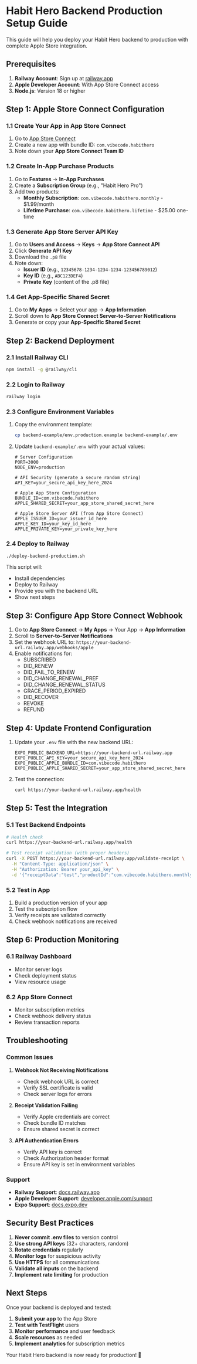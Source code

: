 # Habit Hero Backend Production Setup Guide

This guide will help you deploy your Habit Hero backend to production with complete Apple Store integration.

## Prerequisites

1. **Railway Account**: Sign up at [railway.app](https://railway.app)
2. **Apple Developer Account**: With App Store Connect access
3. **Node.js**: Version 18 or higher

## Step 1: Apple Store Connect Configuration

### 1.1 Create Your App in App Store Connect
1. Go to [App Store Connect](https://appstoreconnect.apple.com)
2. Create a new app with bundle ID: `com.vibecode.habithero`
3. Note down your **App Store Connect Team ID**

### 1.2 Create In-App Purchase Products
1. Go to **Features** → **In-App Purchases**
2. Create a **Subscription Group** (e.g., "Habit Hero Pro")
3. Add two products:
   - **Monthly Subscription**: `com.vibecode.habithero.monthly` - $1.99/month
   - **Lifetime Purchase**: `com.vibecode.habithero.lifetime` - $25.00 one-time

### 1.3 Generate App Store Server API Key
1. Go to **Users and Access** → **Keys** → **App Store Connect API**
2. Click **Generate API Key**
3. Download the `.p8` file
4. Note down:
   - **Issuer ID** (e.g., `12345678-1234-1234-1234-123456789012`)
   - **Key ID** (e.g., `ABC123DEF4`)
   - **Private Key** (content of the .p8 file)

### 1.4 Get App-Specific Shared Secret
1. Go to **My Apps** → Select your app → **App Information**
2. Scroll down to **App Store Connect Server-to-Server Notifications**
3. Generate or copy your **App-Specific Shared Secret**

## Step 2: Backend Deployment

### 2.1 Install Railway CLI
```bash
npm install -g @railway/cli
```

### 2.2 Login to Railway
```bash
railway login
```

### 2.3 Configure Environment Variables
1. Copy the environment template:
   ```bash
   cp backend-example/env.production.example backend-example/.env
   ```

2. Update `backend-example/.env` with your actual values:
   ```env
   # Server Configuration
   PORT=3000
   NODE_ENV=production

   # API Security (generate a secure random string)
   API_KEY=your_secure_api_key_here_2024

   # Apple App Store Configuration
   BUNDLE_ID=com.vibecode.habithero
   APPLE_SHARED_SECRET=your_app_store_shared_secret_here

   # Apple Store Server API (from App Store Connect)
   APPLE_ISSUER_ID=your_issuer_id_here
   APPLE_KEY_ID=your_key_id_here
   APPLE_PRIVATE_KEY=your_private_key_here
   ```

### 2.4 Deploy to Railway
```bash
./deploy-backend-production.sh
```

This script will:
- Install dependencies
- Deploy to Railway
- Provide you with the backend URL
- Show next steps

## Step 3: Configure App Store Connect Webhook

1. Go to **App Store Connect** → **My Apps** → Your App → **App Information**
2. Scroll to **Server-to-Server Notifications**
3. Set the webhook URL to: `https://your-backend-url.railway.app/webhooks/apple`
4. Enable notifications for:
   - SUBSCRIBED
   - DID_RENEW
   - DID_FAIL_TO_RENEW
   - DID_CHANGE_RENEWAL_PREF
   - DID_CHANGE_RENEWAL_STATUS
   - GRACE_PERIOD_EXPIRED
   - DID_RECOVER
   - REVOKE
   - REFUND

## Step 4: Update Frontend Configuration

1. Update your `.env` file with the new backend URL:
   ```env
   EXPO_PUBLIC_BACKEND_URL=https://your-backend-url.railway.app
   EXPO_PUBLIC_API_KEY=your_secure_api_key_here_2024
   EXPO_PUBLIC_APPLE_BUNDLE_ID=com.vibecode.habithero
   EXPO_PUBLIC_APPLE_SHARED_SECRET=your_app_store_shared_secret_here
   ```

2. Test the connection:
   ```bash
   curl https://your-backend-url.railway.app/health
   ```

## Step 5: Test the Integration

### 5.1 Test Backend Endpoints
```bash
# Health check
curl https://your-backend-url.railway.app/health

# Test receipt validation (with proper headers)
curl -X POST https://your-backend-url.railway.app/validate-receipt \
  -H "Content-Type: application/json" \
  -H "Authorization: Bearer your_api_key" \
  -d '{"receiptData":"test","productId":"com.vibecode.habithero.monthly","transactionId":"test123"}'
```

### 5.2 Test in App
1. Build a production version of your app
2. Test the subscription flow
3. Verify receipts are validated correctly
4. Check webhook notifications are received

## Step 6: Production Monitoring

### 6.1 Railway Dashboard
- Monitor server logs
- Check deployment status
- View resource usage

### 6.2 App Store Connect
- Monitor subscription metrics
- Check webhook delivery status
- Review transaction reports

## Troubleshooting

### Common Issues

1. **Webhook Not Receiving Notifications**
   - Check webhook URL is correct
   - Verify SSL certificate is valid
   - Check server logs for errors

2. **Receipt Validation Failing**
   - Verify Apple credentials are correct
   - Check bundle ID matches
   - Ensure shared secret is correct

3. **API Authentication Errors**
   - Verify API key is correct
   - Check Authorization header format
   - Ensure API key is set in environment variables

### Support

- **Railway Support**: [docs.railway.app](https://docs.railway.app)
- **Apple Developer Support**: [developer.apple.com/support](https://developer.apple.com/support)
- **Expo Support**: [docs.expo.dev](https://docs.expo.dev)

## Security Best Practices

1. **Never commit .env files** to version control
2. **Use strong API keys** (32+ characters, random)
3. **Rotate credentials** regularly
4. **Monitor logs** for suspicious activity
5. **Use HTTPS** for all communications
6. **Validate all inputs** on the backend
7. **Implement rate limiting** for production

## Next Steps

Once your backend is deployed and tested:

1. **Submit your app** to the App Store
2. **Test with TestFlight** users
3. **Monitor performance** and user feedback
4. **Scale resources** as needed
5. **Implement analytics** for subscription metrics

Your Habit Hero backend is now ready for production! 🎉



